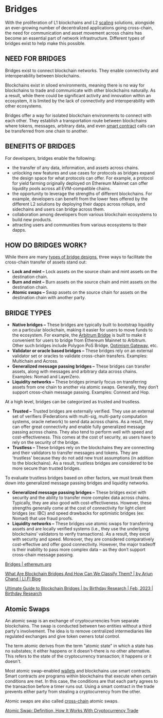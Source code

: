 # Bridges

With the proliferation of L1 blockchains and L2 [scaling](https://ethereum.org/en/developers/docs/scaling/) solutions, alongside an ever-growing number of decentralized applications going cross-chain, the need for communication and asset movement across chains has become an essential part of network infrastructure. Different types of bridges exist to help make this possible.

## NEED FOR BRIDGES

Bridges exist to connect blockchain networks. They enable connectivity and interoperability between blockchains.

Blockchains exist in siloed environments, meaning there is no way for blockchains to trade and communicate with other blockchains naturally. As a result, while there could be significant activity and innovation within an ecosystem, it is limited by the lack of connectivity and interoperability with other ecosystems.

Bridges offer a way for isolated blockchain environments to connect with each other. They establish a transportation route between blockchains where tokens, messages, arbitrary data, and even [smart contract](https://ethereum.org/en/developers/docs/smart-contracts/) calls can be transferred from one chain to another.

## BENEFITS OF BRIDGES

For developers, bridges enable the following:

- the transfer of any data, information, and assets across chains.
- unlocking new features and use cases for protocols as bridges expand the design space for what protocols can offer. For example, a protocol for yield farming originally deployed on Ethereum Mainnet can offer liquidity pools across all EVM-compatible chains.
- the opportunity to leverage the strengths of different blockchains. For example, developers can benefit from the lower fees offered by the different L2 solutions by deploying their dapps across rollups, and sidechains and users can bridge across them.
- collaboration among developers from various blockchain ecosystems to build new products.
- attracting users and communities from various ecosystems to their dapps.

## HOW DO BRIDGES WORK?

While there are many [types of bridge designs](https://blog.li.fi/what-are-blockchain-bridges-and-how-can-we-classify-them-560dc6ec05fa), three ways to facilitate the cross-chain transfer of assets stand out:

- **Lock and mint –** Lock assets on the source chain and mint assets on the destination chain.
- **Burn and mint –** Burn assets on the source chain and mint assets on the destination chain.
- **Atomic swaps –** Swap assets on the source chain for assets on the destination chain with another party.

## BRIDGE TYPES

- **Native bridges –** These bridges are typically built to bootstrap liquidity on a particular blockchain, making it easier for users to move funds to the ecosystem. For example, the [Arbitrum Bridge](https://bridge.arbitrum.io/) is built to make it convenient for users to bridge from Ethereum Mainnet to Arbitrum. Other such bridges include Polygon PoS Bridge, [Optimism Gateway](https://app.optimism.io/bridge), etc.
- **Validator or oracle based bridges –** These bridges rely on an external validator set or oracles to validate cross-chain transfers. Examples: Multichain and Across.
- **Generalized message passing bridges –** These bridges can transfer assets, along with messages and arbitrary data across chains. Examples: Nomad and LayerZero.
- **Liquidity networks –** These bridges primarily focus on transferring assets from one chain to another via atomic swaps. Generally, they don’t support cross-chain message passing. Examples: Connext and Hop.

At a high level, bridges can be categorized as trusted and trustless.

- **Trusted –** Trusted bridges are externally verified. They use an external set of verifiers (Federations with multi-sig, multi-party computation systems, oracle network) to send data across chains. As a result, they can offer great connectivity and enable fully generalized message passing across chains. They also tend to perform well with speed and cost-effectiveness. This comes at the cost of security, as users have to rely on the security of the bridge.
- **Trustless –** These bridges rely on the blockchains they are connecting and their validators to transfer messages and tokens. They are 'trustless' because they do not add new trust assumptions (in addition to the blockchains). As a result, trustless bridges are considered to be more secure than trusted bridges.

To evaluate trustless bridges based on other factors, we must break them down into generalized message passing bridges and liquidity networks.

- **Generalized message passing bridges –** These bridges excel with security and the ability to transfer more complex data across chains. Typically, they are also good with cost-effectiveness. However, these strengths generally come at the cost of connectivity for light client bridges (ex: IBC) and speed drawbacks for optimistic bridges (ex: Nomad) that use fraud proofs.
- **Liquidity networks –** These bridges use atomic swaps for transferring assets and are locally verified systems (i.e., they use the underlying blockchains’ validators to verify transactions). As a result, they excel with security and speed. Moreover, they are considered comparatively cost-effective and offer good connectivity. However, the major tradeoff is their inability to pass more complex data – as they don’t support cross-chain message passing.

[Bridges | ethereum.org](https://ethereum.org/en/developers/docs/bridges/)

[What Are Blockchain Bridges And How Can We Classify Them? | by Arjun Chand | LI.FI Blog](https://blog.li.fi/what-are-blockchain-bridges-and-how-can-we-classify-them-560dc6ec05fa)

[Ultimate Guide to Blockchain Bridges | by Birthday Research | Feb, 2023 | Birthday Research](https://blog.birthday.dev/ultimate-guide-to-blockchain-bridges-1e4a06a4cabc)

## Atomic Swaps

An atomic swap is an exchange of cryptocurrencies from separate blockchains. The swap is conducted between two entities without a third party's involvement. The idea is to remove centralized intermediaries like regulated exchanges and give token owners total control.

The term atomic derives from the term "atomic state" in which a state has no substates; it either happens or it doesn't-there is no other alternative. This refers to the state of the cryptocurrency transaction; it happens or it doesn't.

Most atomic swap-enabled [wallets](https://www.investopedia.com/terms/b/blockchain-wallet.asp) and blockchains use smart contracts. Smart contracts are programs within blockchains that execute when certain conditions are met. In this case, the conditions are that each party agrees to the transaction before a timer runs out. Using a smart contract in the trade prevents either party from stealing a cryptocurrency from the other.

Atomic swaps are also called [cross-chain](https://www.investopedia.com/what-are-cross-chain-bridges-6750848) atomic swaps.

[Atomic Swap: Definition, How It Works With Cryptocurrency Trade](https://www.investopedia.com/terms/a/atomic-swaps.asp)
